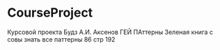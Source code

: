 # CourseProject
Курсовой проекта Будз А.И.
Аксенов ГЕЙ
ПАттерны Зеленая книга с совы
знать все паттерны 86 стр 192
